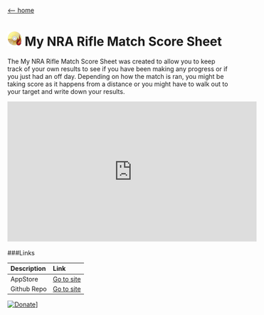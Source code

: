 [ <-- home](README.md)
# ![logo](img/BSLogo_32x32.png) My NRA Rifle Match Score Sheet

The My NRA Rifle Match Score Sheet was created to allow you to keep track of your own results to see if you have been making any progress or if you just had an off day.
Depending on how the match is ran, you might be taking score as it happens from a distance or you might have to walk out to your target and write down your results.

<iframe width="560" height="315" src="https://www.youtube.com/embed/OdYcP8RhLOI" title="YouTube video player" frameborder="0" allow="accelerometer; autoplay; clipboard-write; encrypted-media; gyroscope; picture-in-picture" allowfullscreen></iframe>

###Links

| Description | Link |     
|:--|:--|
| AppStore | [Go to site](https://apps.apple.com/us/app/my-nra-rifle-match-score-sheet/id1241521195?ls=1) |
| Github Repo | [Go to site](https://github.com/burnsoftnet/MyNRARifleMatchScoreSheet) |
   

[![Donate](https://www.paypalobjects.com/en_US/i/btn/btn_donateCC_LG.gif)](https://www.paypal.com/cgi-bin/webscr?cmd=_s-xclick&hosted_button_id=JSW8XEMQVH4BE)]
